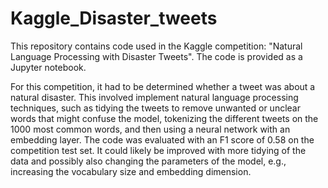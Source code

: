 # Kaggle_Disaster_tweets

This repository contains code used in the Kaggle competition: "Natural Language Processing with Disaster Tweets".
The code is provided as a Jupyter notebook.

For this competition, it had to be determined whether a tweet was about a natural disaster.
This involved implement natural language processing techniques, such as tidying the tweets to remove unwanted or unclear words that might confuse the model, tokenizing the different tweets on the 1000 most common words, and then using a neural network with an embedding layer.
The code was evaluated with an F1 score of 0.58 on the competition test set. It could likely be improved with more tidying of the data and possibly also changing the parameters of the model, e.g., increasing the vocabulary size and embedding dimension.
